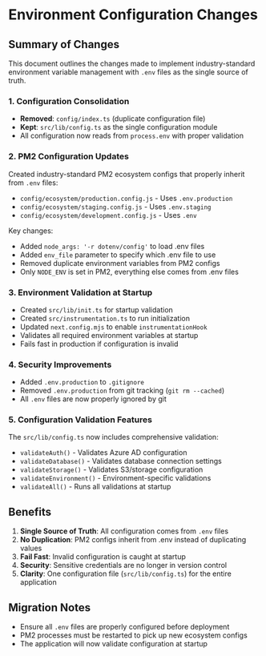 # Environment Configuration Changes

## Summary of Changes

This document outlines the changes made to implement industry-standard environment variable management with `.env` files as the single source of truth.

### 1. Configuration Consolidation
- **Removed**: `config/index.ts` (duplicate configuration file)
- **Kept**: `src/lib/config.ts` as the single configuration module
- All configuration now reads from `process.env` with proper validation

### 2. PM2 Configuration Updates
Created industry-standard PM2 ecosystem configs that properly inherit from `.env` files:
- `config/ecosystem/production.config.js` - Uses `.env.production`
- `config/ecosystem/staging.config.js` - Uses `.env.staging`
- `config/ecosystem/development.config.js` - Uses `.env`

Key changes:
- Added `node_args: '-r dotenv/config'` to load .env files
- Added `env_file` parameter to specify which .env file to use
- Removed duplicate environment variables from PM2 configs
- Only `NODE_ENV` is set in PM2, everything else comes from .env files

### 3. Environment Validation at Startup
- Created `src/lib/init.ts` for startup validation
- Created `src/instrumentation.ts` to run initialization
- Updated `next.config.mjs` to enable `instrumentationHook`
- Validates all required environment variables at startup
- Fails fast in production if configuration is invalid

### 4. Security Improvements
- Added `.env.production` to `.gitignore`
- Removed `.env.production` from git tracking (`git rm --cached`)
- All `.env` files are now properly ignored by git

### 5. Configuration Validation Features
The `src/lib/config.ts` now includes comprehensive validation:
- `validateAuth()` - Validates Azure AD configuration
- `validateDatabase()` - Validates database connection settings
- `validateStorage()` - Validates S3/storage configuration
- `validateEnvironment()` - Environment-specific validations
- `validateAll()` - Runs all validations at startup

## Benefits
1. **Single Source of Truth**: All configuration comes from `.env` files
2. **No Duplication**: PM2 configs inherit from .env instead of duplicating values
3. **Fail Fast**: Invalid configuration is caught at startup
4. **Security**: Sensitive credentials are no longer in version control
5. **Clarity**: One configuration file (`src/lib/config.ts`) for the entire application

## Migration Notes
- Ensure all `.env` files are properly configured before deployment
- PM2 processes must be restarted to pick up new ecosystem configs
- The application will now validate configuration at startup